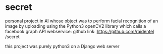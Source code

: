 # secret

personal project in AI whose object was to perform facial recognition of an image by uploading using the Python3 openCV2 library which calls a facebook graph API webservice: github link: https://github.com/raidentel /secret

this project was purely python3 on a Django web server
